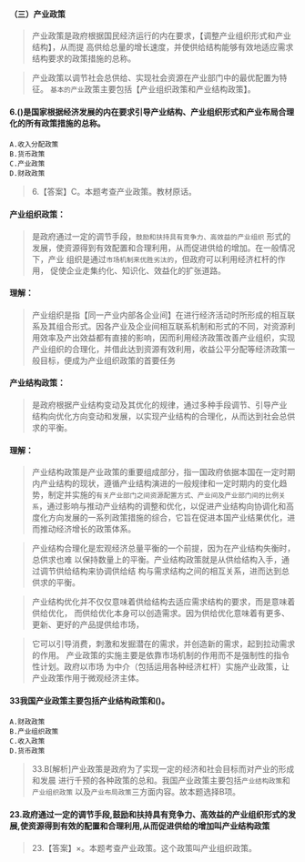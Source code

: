 #### （三）产业政策
>   产业政策是政府根据国民经济运行的内在要求，【调整产业组织形式和产业结构】，从而提
    高供给总量的增长速度，并使供给结构能够有效地适应需求结构要求的政策措施的总称。

>   产业政策以调节社会总供给、实现社会资源在产业部门中的最优配置为特征。
    `基本的产业`政策主要包括【产业组织政策和产业结构政策】。

#### 6.()是国家根据经济发展的内在要求引导产业结构、产业组织形式和产业布局合理化的所有政策措施的总称。
    A.收入分配政策
    B.货币政策
    C.产业政策
    D.财政政策
>   6.【答案】C。本题考查产业政策。教材原话。
    
#### 产业组织政策：
>   是政府通过一定的调节手段，`鼓励和扶持具有竞争力、高效益的产业组织`
    形式的发展，使资源得到有效配置和合理利用，从而促进供给的增加。在一般情况下，产业
    组织是通过`市场机制来优胜劣汰的`，但政府可以利用经济杠杆的作用，
    促使企业走集约化、知识化、效益化的扩张道路。

#### 理解：
>   产业组织是指【同一产业内部各企业间】在进行经济活动时所形成的相互联系及其组合形式。因各产业及企业间相互联系机制和形式的不同，对资源利用效率及产出效益都有直接的影响，因而利用经济政策改善产业组织，实现产业组织的合理化，并借此达到资源有效利用，收益公平分配等经济政策一般目标，便成为产业组织政策的首要任务

#### 产业结构政策：
>   是政府根据产业结构变动及其优化的规律，通过多种手段调节、引导产业
    结构向优化方向变动和发展，以实现产业结构的合理化，从而达到社会总供求的平衡。

#### 理解：
>   产业结构政策是产业政策的重要组成部分，指一国政府依据本国在一定时期内产业结构的现状，遵循产业结构演进的一般规律和一定时期内的变化趋势，制定并实施的`有关产业部门之间资源配置方式、产业间及产业部门间的比例关系`，通过影响与推动产业结构的调整和优化，以促进产业结构向协调化和高度化方向发展的一系列政策措施的综合，它旨在促进本国产业结果优化，进而推动经济增长的政策体系。


>   产业结构合理化是宏观经济总量平衡的一个前提，因为在产业结构失衡时，总供求也难
    以保持数量上的平衡。产业结构政策就是从供给结构入手，通过调节供给结构来协调供给结
    构与需求结构之间的相互关系，进而达到总供求的平衡。

>   产业结构优化并不仅仅意味着供给结构去适应需求结构的要求，而是意味着供给优化，
    而供给优化本身可以创造需求。因为供给优化意味着有更多、更新、更好的产品提供给市场，

>   它可以引导消费，刺激和发掘潜在的需求，并创造新的需求，起到拉动需求的作用。
    产业政策的实施主要是依靠市场机制的作用而不是强制性的指令性计划。政府以市场
    为中介（包括运用各种经济杠杆）实施产业政策，让产业政策作用于微观经济主体。
    
#### 33我国产业政策主要包括产业结构政策和()。
    A.财政政策
    B.产业组织政策
    C.收入政策
    D.货币政策
>   33.B[解析]产业政策是政府为了实现一定的经济和社会目标而对产业的形成和发晨
    进行千预的各种政策的总和。我国产业政策主要包括`产业结构政策`和`产业组织政策`
    以及`产业布局政策`三方面内容。故本题选择B项。

#### 23.政府通过一定的调节手段,鼓励和扶持具有竞争力、高效益的产业组织形式的发展,使资源得到有效的配置和合理利用,从而促进供给的增加叫产业结构政策
>   23.【答案】×。本题考查产业政策。这个政策叫产业组织政策。